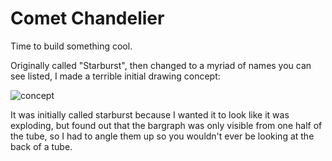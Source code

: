 # Comet Chandelier

Time to build something cool.

Originally called "Starburst", then changed to a myriad of names you can see listed, I made a terrible initial drawing concept:

![concept](../media/initialConcept.png)

It was initially called starburst because I wanted it to look like it was exploding, but found out that the bargraph was only visible from one half of the tube, so I had to angle them up so you wouldn't ever be looking at the back of a tube.
